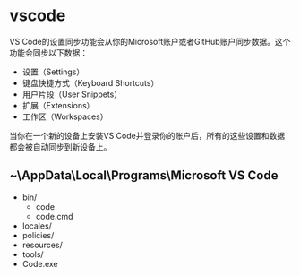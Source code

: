 # vscode

VS Code的设置同步功能会从你的Microsoft账户或者GitHub账户同步数据。这个功能会同步以下数据：

- 设置（Settings）
- 键盘快捷方式（Keyboard Shortcuts）
- 用户片段（User Snippets）
- 扩展（Extensions）
- 工作区（Workspaces）

当你在一个新的设备上安装VS Code并登录你的账户后，所有的这些设置和数据都会被自动同步到新设备上。

## ~\AppData\Local\Programs\Microsoft VS Code

- bin/
  - code
  - code.cmd
- locales/
- policies/
- resources/
- tools/
- Code.exe
